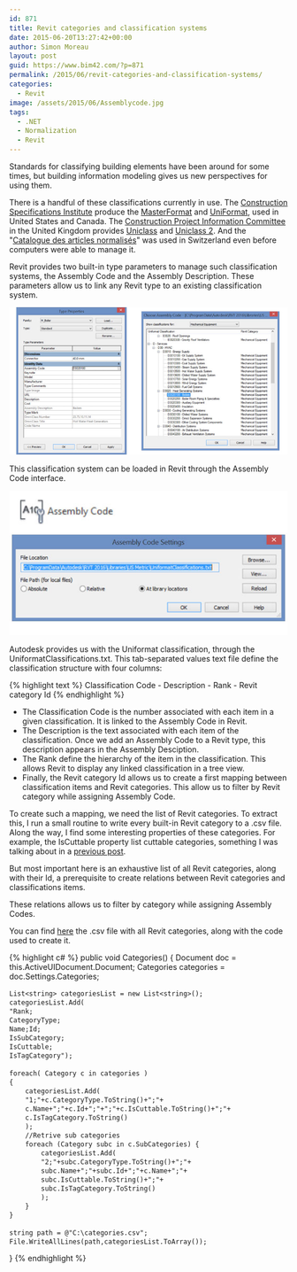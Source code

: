 ```yaml
---
id: 871
title: Revit categories and classification systems
date: 2015-06-20T13:27:42+00:00
author: Simon Moreau
layout: post
guid: https://www.bim42.com/?p=871
permalink: /2015/06/revit-categories-and-classification-systems/
categories:
  - Revit
image: /assets/2015/06/Assemblycode.jpg
tags:
  - .NET
  - Normalization
  - Revit
---
```

Standards for classifying building elements have been around for some times, but building information modeling gives us new perspectives for using them.

There is a handful of these classifications currently in use. The [Construction Specifications Institute](http://www.csinet.org/) produce the [MasterFormat](https://en.wikipedia.org/wiki/MasterFormat) and [UniFormat](https://en.wikipedia.org/wiki/Uniformat), used in United States and Canada. The [Construction Project Information Committee](http://www.cpic.org.uk/) in the United Kingdom provides [Uniclass](https://en.wikipedia.org/wiki/Uniclass) and [Uniclass 2](https://en.wikipedia.org/wiki/Uniclass). And the "[Catalogue des articles normalisés](http://www.crb.ch/crbOnline/fr/CRB-Standards/Normpositionen/Katalog.html)" was used in Switzerland even before computers were able to manage it.

Revit provides two built-in type parameters to manage such classification systems, the Assembly Code and the Assembly Description. These parameters allow us to link any Revit type to an existing classification system.

![Assignement](/assets/2015/06/Assignement.jpg)

This classification system can be loaded in Revit through the Assembly Code interface.

![Assemblycode](/assets/2015/06/Assemblycode.jpg)

Autodesk provides us with the Uniformat classification, through the UniformatClassifications.txt. This tab-separated values text file define the classification structure with four columns:

{% highlight text %}
Classification Code - Description - Rank - Revit category Id
{% endhighlight %}

* The Classification Code is the number associated with each item in a given classification. It is linked to the Assembly Code in Revit.
* The Description is the text associated with each item of the classification. Once we add an Assembly Code to a Revit type, this description appears in the Assembly Desciption.
* The Rank define the hierarchy of the item in the classification. This allows Revit to display any linked classification in a tree view.
* Finally, the Revit category Id allows us to create a first mapping between classification items and Revit categories. This allow us to filter by Revit category while assigning Assembly Code.

To create such a mapping, we need the list of Revit categories. To extract this, I run a small routine to write every built-in Revit category to a .csv file. Along the way, I find some interesting properties of these categories. For example, the IsCuttable property list cuttable categories, something I was talking about in a [previous post](https://www.bim42.com/2014/06/understanding-view-range/).

But most important here is an exhaustive list of all Revit categories, along with their Id, a prerequisite to create relations between Revit categories and classifications items.

These relations allows us to filter by category while assigning Assembly Codes.

You can find [here](https://www.bim42.com/wp-content/uploads/2015/06/categories.csv) the .csv file with all Revit categories, along with the code used to create it.

{% highlight c# %}
public void Categories()
{
	Document doc = this.ActiveUIDocument.Document;
	Categories categories = doc.Settings.Categories;
	
	List<string> categoriesList = new List<string>();
	categoriesList.Add(
	"Rank;
	CategoryType;
	Name;Id;
	IsSubCategory;
	IsCuttable;
	IsTagCategory");
	
	foreach( Category c in categories )
	{
		categoriesList.Add(
		"1;"+c.CategoryType.ToString()+";"+
		c.Name+";"+c.Id+";"+";"+c.IsCuttable.ToString()+";"+
		c.IsTagCategory.ToString()
		);
		//Retrive sub categories
		foreach (Category subc in c.SubCategories) {
			categoriesList.Add(
			"2;"+subc.CategoryType.ToString()+";"+
			subc.Name+";"+subc.Id+";"+c.Name+";"+
			subc.IsCuttable.ToString()+";"+
			subc.IsTagCategory.ToString()
			);
		}
	}
	
	string path = @"C:\categories.csv";
	File.WriteAllLines(path,categoriesList.ToArray());
}
{% endhighlight %}